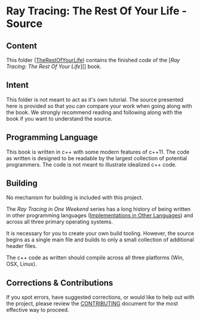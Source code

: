 Ray Tracing: The Rest Of Your Life - Source
====================================================================================================

Content
--------
This folder ([TheRestOfYourLife][]) contains the finished code of the [_Ray Tracing: The Rest Of Your Life_][] book.

Intent
-------
This folder is not meant to act as it's own tutorial. The source presented here is provided so that you can compare your work when going along with the book. We strongly recommend reading and following along with the book if you want to understand the source.

Programming Language
---------------------
This book is written in c++ with some modern features of c++11. The code as written is designed to be readable by the largest collection of potential programmers. The code is not meant to illustrate idealized c++ code.

Building
---------
No mechanism for building is included with this project.

The _Ray Tracing in One Weekend_ series has a long history of being written in other programming languages ([Implementations in Other Languages][]) and across all three primary operating systems.

It is necessary for you to create your own build tooling. However, the source begins as a single main file and builds to only a small collection of additional header files.

The c++ code as written should compile across all three platforms (Win, OSX, Linux).

Corrections & Contributions
----------------------------
If you spot errors, have suggested corrections, or would like to help out with the project, please
review the [CONTRIBUTING][] document for the most effective way to proceed.



[TheRestOfYourLife]:                         https://github.com/RayTracing/raytracing.github.io/tree/master/src/TheRestOfYourLife
[_Ray Tracing: The Next Week_]:         https://github.com/RayTracing/raytracing.github.io/tree/master/books/RayTracingTheRestOfYourLife.html
[Implementations in Other Languages]:   https://github.com/RayTracing/InOneWeekend/wiki/Implementations-in-Other-Languages
[CONTRIBUTING]:                         ../../CONTRIBUTING.md